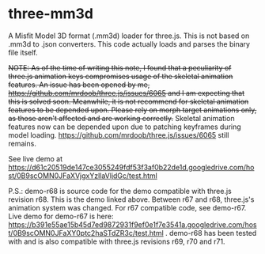 three-mm3d
==========

A Misfit Model 3D format (.mm3d) loader for three.js. This is not based on .mm3d to .json converters. This code actually loads and parses the binary file itself.

~~NOTE: As of the time of writing this note, I found that a peculiarity of three.js animation keys compromises usage of the skeletal animation features. An issue has been opened by me, https://github.com/mrdoob/three.js/issues/6065 and I am expecting that this is solved soon. Meanwhile, it is not recommend for skeletal animation features to be depended upon. Please rely on morph target animations only, as those aren't affected and are working correctly.~~ Skeletal animation features now can be depended upon due to patching keyframes during model loading. https://github.com/mrdoob/three.js/issues/6065 still remains.

See live demo at https://d61c20519de147ce3055249fdf53f3af0b22de1d.googledrive.com/host/0B9scOMN0JFaXVjgxYzllaVljdGc/test.html

P.S.: demo-r68 is source code for the demo compatible with three.js revision r68. This is the demo linked above. Between r67 and r68, three.js's animation system was changed. For r67 compatible code, see demo-r67. Live demo for demo-r67 is here: https://b391e55ae15b45d7ed9872931f9ef0e1f7e3541a.googledrive.com/host/0B9scOMN0JFaXY0ptc2haSTdZR3c/test.html .
demo-r68 has been tested with and is also compatible with three.js revisions r69, r70 and r71.
